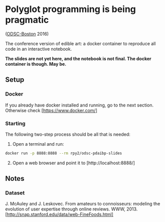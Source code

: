 # Polyglot programming is being pragmatic
([ODSC-Boston](https://www.odsc.com/boston/) 2016)

The conference version of edible art: a docker container
to reproduce all code in an interactive notebook.

**The slides are not yet here, and the notebook is not final. The docker container is though. May be.**

## Setup

### Docker

If you already have docker installed and running, go to the next section.
Otherwise check [https://www.docker.com/]

### Starting

The following two-step process should be all that is needed:

1. Open a terminal and run:

```bash
docker run -p 8888:8888 --rm rpy2/odsc-pdaibp-slides
```

2. Open a web browser and point it to [http://localhost:8888/]

## Notes

### Dataset

J. McAuley and J. Leskovec. From amateurs to connoisseurs: modeling the evolution of user expertise through online reviews. WWW, 2013.
[http://snap.stanford.edu/data/web-FineFoods.html]
